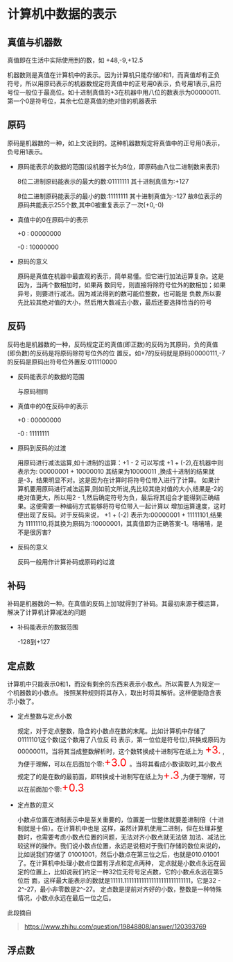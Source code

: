 # 计算机中数据的表示
## 真值与机器数
真值即在生活中实际使用到的数，如 +48,-9,+12.5

机器数则是真值在计算机中的表示。因为计算机只能存储0和1，而真值却有正负符号，所以用原码表示的机器数规定将真值中的正号用0表示，负号用1表示,且符号位一般位于最高位。如十进制真值的+3在机器中用八位的数表示为00000011.第一个0是符号位，其余七位是真值的绝对值的机器表示 

## 原码
原码是机器数的一种，如上文说到的。这种机器数规定将真值中的正号用0表示，负号用1表示。

* 原码能表示的数据的范围(设机器字长为8位，即原码由八位二进制数来表示)

	8位二进制原码能表示的最大的数:01111111 其十进制真值为:+127

	8位二进制原码能表示的最小的数:11111111 其十进制真值为:-127
	故8位表示的原码共能表示255个数,其中0被重复表示了一次(+0,-0)
	
* 真值中的0在原码中的表示

	+0 : 00000000

	-0 : 10000000
* 原码的意义

	原码是真值在机器中最直观的表示，简单易懂。但它进行加法运算复杂。这是因为，当两个数相加时，如果两	数同号，则直接将除符号位外的数相加；如果异号，则要进行减法。因为减法得到的数可能位整数，也可能是	负数,所以要先比较其绝对值的大小，然后用大数减去小数，最后还要选择恰当的符号
 
## 反码

反码也是机器数的一种，反码规定正的真值(即正数)的反码为其原码，负的真值(即负数)的反码是将原码除符号位外的位 置反。如+7的反码就是原码00000111,-7的反码是原码出符号位外置反:011110000

* 反码能表示的数据的范围

	与原码相同
* 真值中的0在反码中的表示

	+0 : 00000000

	-0 : 11111111

* 原码到反码的过渡

	用原码进行减法运算,如十进制的运算：+1 - 2 可以写成 +1 + (-2),在机器中则表示为: 00000001 + 	10000010
	其结果为10000011 ,换成十进制的结果就是-3，结果明显不对。这是因为在计算时将符号位带入进行了计算。	如果计算机要用原码进行减法运算,则如前文所说,先比较其绝对值的大小,结果是-2的绝对值更大，所以用2 - 	1,然后确定符号为负，最后将其组合才能得到正确结果。这便需要一种编码方式能够将符号位带入一起计算以	增加运算速度，这时便出现了反码。对于反码来说， +1 + (-2) 表示为:00000001 + 11111101,结果为	11111110,将其换为原码为:10000001，其真值即为正确答案-1。嘻嘻嘻，是不是很厉害?

* 反码的意义

	反码一般用作计算补码或原码的过渡

## 补码

补码是机器数的一种。在真值的反码上加1就得到了补码。其最初来源于模运算，解决了计算机计算减法的问题

* 补码能表示的数据范围

	-128到+127

## 定点数
计算机中只能表示0和1，而没有剩余的东西来表示小数点。所以需要人为规定一个机器数的小数点。 按照某种规则将其存入，取出时将其解析。这样便能隐含表示小数了。
* 定点整数与定点小数

	规定，对于定点整数，隐含的小数点在数的末尾。比如计算机中存储了01111101这个数(这个数用了八位反	码	表示，第一位位是符号位),转换成原码为00000011。当将其当成整数解析时，这个数转换成十进制写在纸上为	<font color=red size=5>+3.</font> ,为便于理解，可以在后面加个零:<font color=red size=5>+3.0	</font> 。当将其看成小数读取时,其小数点规定了的是在数的最前面，即转换成十进制写在纸上为<font 	color=red size=5>+.3</font> ,为便于理解，可以在前面加个零:<font color=red size=5>+0.3</font>
* 定点数的意义

	小数点位置在进制表示中是至关重要的，位置差一位整体就要差进制倍（十进制就是十倍）。在计算机中也是	这样，虽然计算机使用二进制，但在处理非整数时，也需要考虑小数点位置的问题，无法对齐小数点就无法做	加法、减法比较这样的操作。我们说小数点位置，永远是说相对于我们存储的数位来说的，比如说我们存储了	01001001，然后小数点在第三位之后，也就是010.01001了。在计算机中处理小数点位置有浮点和定点两种，	定点就是小数点永远在固定的位置上，比如说我们约定一种32位无符号定点数，它的小数点永远在第5位后	面，这样最大能表示的数就是11111.111111111111111111111111111，它是32 - 2^-27，最小非零数是2^-27。	定点数是提前对齐好的小数，整数是一种特殊情况，小数点永远在最后一位之后。

此段摘自
> https://www.zhihu.com/question/19848808/answer/120393769

## 浮点数




	





